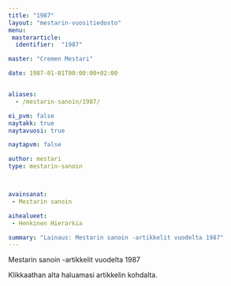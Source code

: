 ```yaml
---
title: "1987"
layout: "mestarin-vuositiedosto"
menu:
 masterarticle:
  identifier:  "1987"

master: "Cremen Mestari"

date: 1987-01-01T00:00:00+02:00


aliases:
  - /mestarin-sanoin/1987/

ei_pvm: false
naytakk: true
naytavuosi: true

naytapvm: false

author: mestari
type: mestarin-sanoin



avainsanat:
 - Mestarin sanoin

aihealueet:
 - Henkinen Hierarkia

summary: "Lainaus: Mestarin sanoin -artikkelit vuodelta 1987"
---
```

<p>Mestarin sanoin -artikkelit vuodelta 1987</p>
<p>Klikkaathan alta haluamasi artikkelin kohdalta.</p>